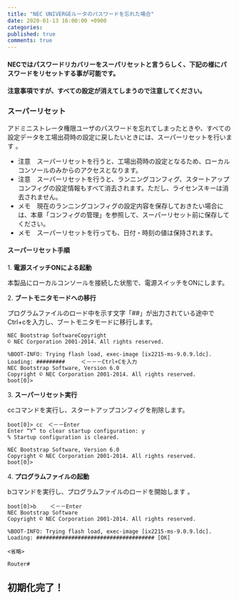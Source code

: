 ```yaml
---
title: "NEC UNIVERGEルータのパスワードを忘れた場合"
date: 2020-01-13 16:00:00 +0900
categories: 
published: true
comments: true
---
```


#### NECではパスワードリカバリーをスーパリセットと言うらしく、下記の様にパスワードをリセットする事が可能です。
#### 注意事項ですが、すべての設定が消えてしまうので注意してください。

### スーパーリセット
アドミニストレータ権限ユーザのパスワードを忘れてしまったときや、すべての設定データを工場出荷時の設定に戻したいときには、スーパーリセットを行います 。
* 注意　スーパーリセットを行うと、工場出荷時の設定となるため、ローカルコンソールのみからのアクセスとなります。
* 注意　スーパーリセットを行うと、ランニングコンフィグ、スタートアップコンフィグの設定情報もすべて消去されます。ただし、ライセンスキーは消去されません。
* メモ　現在のランニングコンフィグの設定内容を保存しておきたい場合には、本章「コンフィグの管理」を参照して、スーパーリセット前に保存してください。
* メモ　スーパーリセットを行っても、日付・時刻の値は保持されます。 

#### **スーパーリセット手順**
1\. **電源スイッチONによる起動**

本製品にローカルコンソールを接続した状態で、電源スイッチをONにします。

2\. **ブートモニタモードへの移行**

プログラムファイルのロード中を示す文字「##」が出力されている途中でCtrl+cを入力し、ブートモニタモードに移行します。
```
NEC Bootstrap SoftwareCopyright
© NEC Corporation 2001-2014. All rights reserved.

%BOOT-INFO: Trying flash load, exec-image [ix2215-ms-9.0.9.ldc].
Loading: #########　　　＜－－－Ctrl+Cを入力
NEC Bootstrap Software, Version 6.0
Copyright © NEC Corporation 2001-2014. All rights reserved.
boot[0]>  
```
3\. **スーパーリセット実行**

ccコマンドを実行し、スタートアップコンフィグを削除します。
```
boot[0]> cc　＜－－Enter
Enter “Y” to clear startup configuration: y
% Startup configuration is cleared.

NEC Bootstrap Software, Version 6.0
Copyright © NEC Corporation 2001-2014. All rights reserved.
boot[0]>
```
4\. **プログラムファイルの起動**

bコマンドを実行し、プログラムファイルのロードを開始します 。
```
boot[0]>b 　　＜－－Enter
NEC Bootstrap Software
Copyright © NEC Corporation 2001-2014. All rights reserved.

%BOOT-INFO: Trying flash load, exec-image [ix2215-ms-9.0.9.ldc].
Loading: ##################################### [OK]

<省略>

Router# 
```
## 初期化完了！